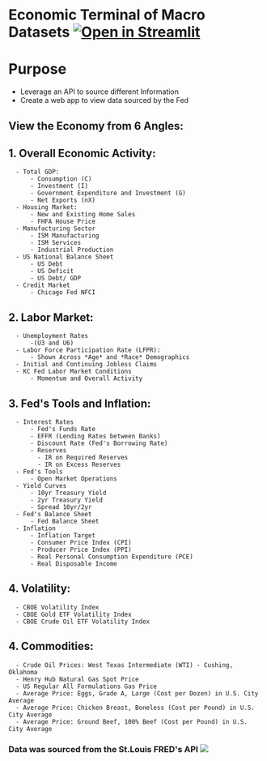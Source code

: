 # Economic Terminal of Macro Datasets  [![Open in Streamlit](https://static.streamlit.io/badges/streamlit_badge_black_white.svg)](https://webn3ewbie-economic-data-terminal-econterm-kzs8s4.streamlitapp.com/)


# Purpose
- Leverage an API to source different Information
- Create a web app to view data sourced by the Fed

## View the Economy from 6 Angles:
  ## 1. **Overall Economic Activity**: 
      - Total GDP:
          - Consumption (C)
          - Investment (I)
          - Government Expenditure and Investment (G)
          - Net Exports (nX)
      - Housing Market:
          - New and Existing Home Sales
          - FHFA House Price
      - Manufacturing Sector
          - ISM Manufacturing
          - ISM Services
          - Industrial Production
      - US National Balance Sheet
          - US Debt
          - US Deficit
          - US Debt/ GDP
      - Credit Market
          - Chicago Fed NFCI
  ## 2. **Labor Market**:
      - Unemployment Rates
          -(U3 and U6)
      - Labor Force Participation Rate (LFPR):
          - Shown Across *Age* and *Race* Demographics
      - Initial and Continuing Jobless Claims
      - KC Fed Labor Market Conditions
          - Momentum and Overall Activity
  ## 3. **Fed's Tools and Inflation**:
      - Interest Rates
          - Fed's Funds Rate
          - EFFR (Lending Rates between Banks)
          - Discount Rate (Fed's Borrowing Rate)
          - Reserves
            - IR on Required Reserves
            - IR on Excess Reserves
      - Fed's Tools
          - Open Market Operations
      - Yield Curves
          - 10yr Treasury Yield
          - 2yr Treasury Yield
          - Spread 10yr/2yr
      - Fed's Balance Sheet
          - Fed Balance Sheet
      - Inflation
          - Inflation Target
          - Consumer Price Index (CPI)
          - Producer Price Index (PPI)
          - Real Personal Consumption Expenditure (PCE)
          - Real Disposable Income
   ## 4. **Volatility**:
      - CBOE Volatility Index
      - CBOE Gold ETF Volatility Index
      - CBOE Crude Oil ETF Volatility Index
  ## 4. **Commodities**:
      - Crude Oil Prices: West Texas Intermediate (WTI) - Cushing, Oklahoma
      - Henry Hub Natural Gas Spot Price
      - US Regular All Formulations Gas Price
      - Average Price: Eggs, Grade A, Large (Cost per Dozen) in U.S. City Average
      - Average Price: Chicken Breast, Boneless (Cost per Pound) in U.S. City Average
      - Average Price: Ground Beef, 100% Beef (Cost per Pound) in U.S. City Average
### Data was sourced from the St.Louis FRED's API ![](http://www.aehe.es/wp-content/uploads/2018/06/FRED_logo-300x169.jpg)
